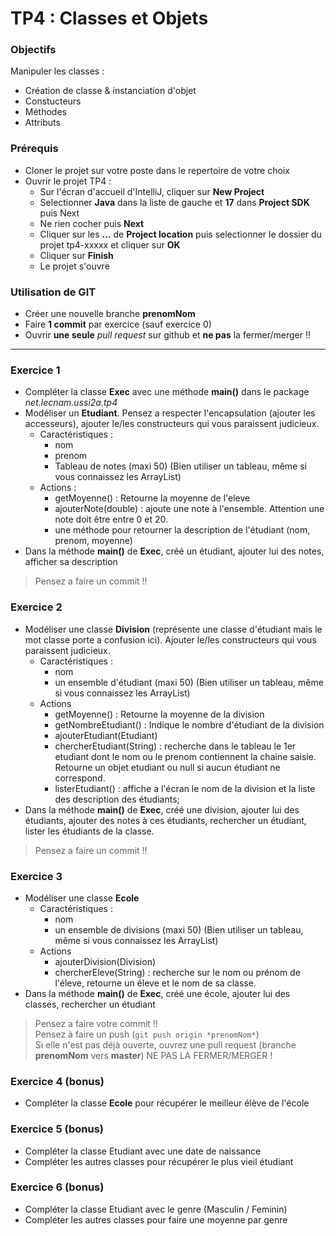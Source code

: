 # TP4 : Classes et Objets

### Objectifs
Manipuler les classes :

- Création de classe & instanciation d'objet
- Constucteurs
- Méthodes
- Attributs

### Prérequis
- Cloner le projet sur votre poste dans le repertoire de votre choix
- Ouvrir le projet TP4 :
	- Sur l'écran d'accueil d'IntelliJ, cliquer sur **New Project**
	- Selectionner **Java** dans la liste de gauche et **17** dans **Project SDK** puis Next
	- Ne rien cocher puis **Next**
	- Cliquer sur les **...** de **Project location** puis selectionner le dossier du projet tp4-xxxxx et cliquer sur **OK**
	- Cliquer sur **Finish**
	- Le projet s'ouvre

### Utilisation de GIT

- Créer une nouvelle branche **prenomNom**
- Faire **1 commit** par exercice (sauf exercice 0)
- Ouvrir **une seule** *pull request* sur github et **ne pas** la fermer/merger !!

----

### Exercice 1

- Compléter la classe **Exec** avec une méthode **main()** dans le package *net.lecnam.ussi2a.tp4*
- Modéliser un **Etudiant**. Pensez a respecter l'encapsulation (ajouter les accesseurs), ajouter le/les constructeurs qui vous paraissent judicieux.
	- Caractéristiques :
		- nom
		- prenom
		- Tableau de notes (maxi 50) (Bien utiliser un tableau, même si vous connaissez les ArrayList)
	- Actions :
		- getMoyenne() : Retourne la moyenne de l'eleve
		- ajouterNote(double) : ajoute une note à l'ensemble. Attention une note doit être entre 0 et 20.
		- une méthode pour retourner la description de l'étudiant (nom, prenom, moyenne) 
- Dans la méthode **main()** de **Exec**, créé un étudiant, ajouter lui des notes, afficher sa description

> Pensez a faire un commit !!

### Exercice 2
- Modéliser une classe **Division** (représente une classe d'étudiant mais le mot classe porte a confusion ici). Ajouter le/les constructeurs qui vous paraissent judicieux.
	- Caractéristiques :
		- nom
		- un ensemble d'étudiant (maxi 50) (Bien utiliser un tableau, même si vous connaissez les ArrayList)
	- Actions
		- getMoyenne() :  Retourne la moyenne de la division
		- getNombreEtudiant() : Indique le nombre d'étudiant de la division
		- ajouterEtudiant(Etudiant)
		- chercherEtudiant(String) : recherche dans le tableau le 1er etudiant dont le nom ou le prenom contiennent la chaine saisie. Retourne un objet etudiant ou null si aucun étudiant ne correspond.
		- listerEtudiant() : affiche a l'écran le nom de la division et la liste des description des étudiants;
- Dans la méthode **main()** de **Exec**, créé une division, ajouter lui des étudiants, ajouter des notes à ces étudiants, rechercher un étudiant, lister les étudiants de la classe.

> Pensez a faire un commit !!


### Exercice 3
- Modéliser une classe **Ecole**
	- Caractéristiques :
		- nom
		- un ensemble de divisions (maxi 50) (Bien utiliser un tableau, même si vous connaissez les ArrayList)
	- Actions
		- ajouterDivision(Division)
		- chercherEleve(String) : recherche sur le nom ou prénom de l'éleve, retourne un éleve et le nom de sa classe.
- Dans la méthode **main()** de **Exec**, créé une école, ajouter lui des classes, rechercher un étudiant

> Pensez a faire votre commit !!  
> Pensez à faire un push (```git push origin *prenomNom*```)  
> Si elle n'est pas déjà ouverte, ouvrez une pull request (branche **prenomNom** vers **master**) NE PAS LA FERMER/MERGER !


### Exercice 4 (bonus)
- Compléter la classe **Ecole** pour récupérer le meilleur élève de l'école

### Exercice 5 (bonus)
- Compléter la classe Etudiant avec une date de naissance
- Compléter les autres classes pour récupérer le plus vieil étudiant

### Exercice 6 (bonus)
- Compléter la classe Etudiant avec le genre (Masculin / Feminin)
- Compléter les autres classes pour faire une moyenne par genre

